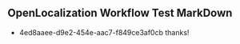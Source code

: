 ## OpenLocalization Workflow Test MarkDown
* 4ed8aaee-d9e2-454e-aac7-f849ce3af0cb thanks!

<!--HONumber=Jan17_HO2-->


